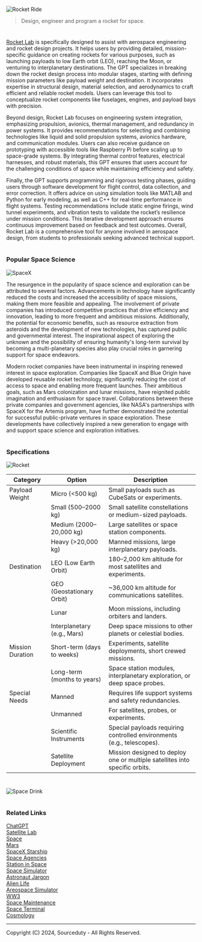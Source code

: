 ![Rocket Ride](https://github.com/user-attachments/assets/b746f7c7-b29a-4381-b2b6-d82d5eb25104)

> Design, engineer and program a rocket for space.
#

[Rocket Lab](https://chatgpt.com/g/g-674c7c83ff6c8191aa9f836f4b50531e-rocket-lab) is specifically designed to assist with aerospace engineering and rocket design projects. It helps users by providing detailed, mission-specific guidance on creating rockets for various purposes, such as launching payloads to low Earth orbit (LEO), reaching the Moon, or venturing to interplanetary destinations. The GPT specializes in breaking down the rocket design process into modular stages, starting with defining mission parameters like payload weight and destination. It incorporates expertise in structural design, material selection, and aerodynamics to craft efficient and reliable rocket models. Users can leverage this tool to conceptualize rocket components like fuselages, engines, and payload bays with precision.

Beyond design, Rocket Lab focuses on engineering system integration, emphasizing propulsion, avionics, thermal management, and redundancy in power systems. It provides recommendations for selecting and combining technologies like liquid and solid propulsion systems, avionics hardware, and communication modules. Users can also receive guidance on prototyping with accessible tools like Raspberry Pi before scaling up to space-grade systems. By integrating thermal control features, electrical harnesses, and robust materials, this GPT ensures that users account for the challenging conditions of space while maintaining efficiency and safety.

Finally, the GPT supports programming and rigorous testing phases, guiding users through software development for flight control, data collection, and error correction. It offers advice on using simulation tools like MATLAB and Python for early modeling, as well as C++ for real-time performance in flight systems. Testing recommendations include static engine firings, wind tunnel experiments, and vibration tests to validate the rocket’s resilience under mission conditions. This iterative development approach ensures continuous improvement based on feedback and test outcomes. Overall, Rocket Lab is a comprehensive tool for anyone involved in aerospace design, from students to professionals seeking advanced technical support.

#
### Popular Space Science

![SpaceX](https://github.com/user-attachments/assets/4f21569d-a011-428f-8eb8-73e6ddde7e68)

The resurgence in the popularity of space science and exploration can be attributed to several factors. Advancements in technology have significantly reduced the costs and increased the accessibility of space missions, making them more feasible and appealing. The involvement of private companies has introduced competitive practices that drive efficiency and innovation, leading to more frequent and ambitious missions. Additionally, the potential for economic benefits, such as resource extraction from asteroids and the development of new technologies, has captured public and governmental interest. The inspirational aspect of exploring the unknown and the possibility of ensuring humanity's long-term survival by becoming a multi-planetary species also play crucial roles in garnering support for space endeavors.

Modern rocket companies have been instrumental in inspiring renewed interest in space exploration. Companies like SpaceX and Blue Origin have developed reusable rocket technology, significantly reducing the cost of access to space and enabling more frequent launches.  Their ambitious goals, such as Mars colonization and lunar missions, have reignited public imagination and enthusiasm for space travel. Collaborations between these private companies and government agencies, like NASA's partnerships with SpaceX for the Artemis program, have further demonstrated the potential for successful public-private ventures in space exploration. These developments have collectively inspired a new generation to engage with and support space science and exploration initiatives.

#
### Specifications

![Rocket](https://github.com/user-attachments/assets/e4b47cb0-e8ab-478e-8e70-e5d35d8d367c)


| Category             | Option                             | Description                                                                 |
|----------------------|------------------------------------|-----------------------------------------------------------------------------|
| Payload Weight       | Micro (<500 kg)                   | Small payloads such as CubeSats or experiments.                             |
|                      | Small (500–2000 kg)               | Small satellite constellations or medium-sized payloads.                    |
|                      | Medium (2000–20,000 kg)           | Large satellites or space station components.                               |
|                      | Heavy (>20,000 kg)                | Manned missions, large interplanetary payloads.                             |
| Destination          | LEO (Low Earth Orbit)             | 180–2,000 km altitude for most satellites and experiments.                  |
|                      | GEO (Geostationary Orbit)         | ~36,000 km altitude for communications satellites.                          |
|                      | Lunar                             | Moon missions, including orbiters and landers.                              |
|                      | Interplanetary (e.g., Mars)       | Deep space missions to other planets or celestial bodies.                   |
| Mission Duration     | Short-term (days to weeks)        | Experiments, satellite deployments, short crewed missions.                  |
|                      | Long-term (months to years)       | Space station modules, interplanetary exploration, or deep space probes.    |
| Special Needs        | Manned                            | Requires life support systems and safety redundancies.                      |
|                      | Unmanned                          | For satellites, probes, or experiments.                                     |
|                      | Scientific Instruments            | Special payloads requiring controlled environments (e.g., telescopes).      |
|                      | Satellite Deployment              | Mission designed to deploy one or multiple satellites into specific orbits. |

#
![Space Drink](https://github.com/user-attachments/assets/315e7d53-d5b9-4344-a20b-86470145edea)

#
### Related Links

[ChatGPT](https://github.com/sourceduty/ChatGPT)
<br>
[Satellite Lab](https://github.com/sourceduty/Satellite_Lab)
<br>
[Space](https://github.com/sourceduty/Space)
<br>
[Mars](https://github.com/sourceduty/Mars)
<br>
[SpaceX Starship](https://github.com/sourceduty/SpaceX_Starship)
<br>
[Space Agencies](https://github.com/sourceduty/Space_Agencies)
<br>
[Station in Space](https://chat.openai.com/g/g-RhQ7LG2GQ-station-in-space)
<br>
[Space Simulator](https://chat.openai.com/g/g-HiBjZs8sv-space-simulator)
<br>
[Astronaut Jargon](https://github.com/sourceduty/Astronaut_Jargon)
<br>
[Alien Life](https://github.com/sourceduty/Alien_Life)
<br>
[Areospace Simulator](https://github.com/sourceduty/Aerospace_Simulator)
<br>
[WW3](https://github.com/sourceduty/WW3)
<br>
[Space Maintenance](https://github.com/sourceduty/Space_Maintenance)
<br>
[Space Terminal](https://github.com/sourceduty/Space_Terminal)
<br>
[Cosmology](https://github.com/sourceduty/Cosmology)

***
Copyright (C) 2024, Sourceduty - All Rights Reserved.
